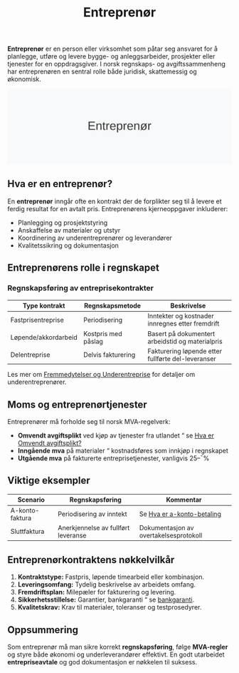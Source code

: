 ﻿---
title: "Entreprenør"
seoTitle: "Entreprenør"
description: '**Entreprenør** er en person eller virksomhet som påtar seg ansvaret for å planlegge, utføre og levere bygge- og anleggsarbeider, prosjekter eller tjenester...'
---

**Entreprenør** er en person eller virksomhet som påtar seg ansvaret for å planlegge, utføre og levere bygge- og anleggsarbeider, prosjekter eller tjenester for en oppdragsgiver. I norsk regnskaps- og avgiftssammenheng har entreprenøren en sentral rolle både juridisk, skattemessig og økonomisk.

![Illustrasjon av Entreprenør-konsept](entreprenor-image.svg)

## Hva er en entreprenør?

En **entreprenør** inngår ofte en kontrakt der de forplikter seg til å levere et ferdig resultat for en avtalt pris. Entreprenørens kjerneoppgaver inkluderer:

* Planlegging og prosjektstyring
* Anskaffelse av materialer og utstyr
* Koordinering av underentreprenører og leverandører
* Kvalitetssikring og dokumentasjon

## Entreprenørens rolle i regnskapet

### Regnskapsføring av entreprisekontrakter

| Type kontrakt           | Regnskapsmetode      | Beskrivelse                                          |
|-------------------------|----------------------|------------------------------------------------------|
| Fastprisentreprise      | Periodisering        | Inntekter og kostnader innregnes etter fremdrift     |
| Løpende/akkordarbeid    | Kostpris med påslag  | Basert på dokumentert arbeidstid og materialpris     |
| Delentreprise           | Delvis fakturering   | Fakturering løpende etter fullførte del-leveranser  |

Les mer om [Fremmedytelser og Underentreprise](/blogs/kontoplan/4500-fremmedytelser-og-underentreprise "Fremmedytelser og Underentreprise") for detaljer om underentreprenører.

## Moms og entreprenørtjenester

Entreprenører må forholde seg til norsk MVA-regelverk:

* **Omvendt avgiftsplikt** ved kjøp av tjenester fra utlandet “ se [Hva er Omvendt avgiftsplikt?](/blogs/regnskap/omvendt-avgiftsplikt "Hva er Omvendt avgiftsplikt?")
* **Inngående mva** på materialer “ kostnadsføres som innkjøp i regnskapet
* **Utgående mva** på fakturerte entreprisetjenester, vanligvis 25–¯%

## Viktige eksempler

| Scenario       | Regnskapsføring     | Kommentar                                                       |
|----------------|---------------------|-----------------------------------------------------------------|
| A-konto-faktura| Periodisering av inntekt | Se [Hva er a-konto-betaling](/blogs/regnskap/hva-er-a-konto-betaling "Hva er a-konto betaling?") |
| Sluttfaktura   | Anerkjennelse av fullført leveranse | Dokumentasjon av overtakelsesprotokoll         |

## Entreprenørkontraktens nøkkelvilkår

1. **Kontraktstype:** Fastpris, løpende timearbeid eller kombinasjon.
2. **Leveringsomfang:** Tydelig beskrivelse av arbeidets omfang.
3. **Fremdriftsplan:** Milepæler for fakturering og levering.
4. **Sikkerhetsstillelse:** Garantier, bankgaranti “ se [bankgaranti](/blogs/regnskap/bankgaranti "Bankgaranti").
5. **Kvalitetskrav:** Krav til materialer, toleranser og testprosedyrer.

## Oppsummering

Som entreprenør må man sikre korrekt **regnskapsføring**, følge **MVA-regler** og styre både økonomi og underleverandører effektivt. En godt utarbeidet **entrepriseavtale** og god dokumentasjon er nøkkelen til suksess.











